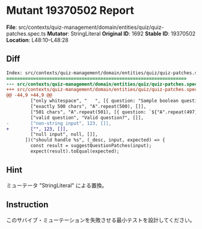 # Mutant 19370502 Report

**File**: src/contexts/quiz-management/domain/entities/quiz/quiz-patches.spec.ts
**Mutator**: StringLiteral
**Original ID**: 1692
**Stable ID**: 19370502
**Location**: L48:10–L48:28

## Diff

```diff
Index: src/contexts/quiz-management/domain/entities/quiz/quiz-patches.spec.ts
===================================================================
--- src/contexts/quiz-management/domain/entities/quiz/quiz-patches.spec.ts	original
+++ src/contexts/quiz-management/domain/entities/quiz/quiz-patches.spec.ts	mutated #1692
@@ -44,9 +44,9 @@
         ["only whitespace", "   ", [{ question: "Sample boolean question?" }]],
         ["exactly 500 chars", "A".repeat(500), []],
         ["501 chars", "A".repeat(501), [{ question: `${"A".repeat(497)}...` }]],
         ["valid question", "Valid question?", []],
-        ["non-string input", 123, []],
+        ["", 123, []],
         ["null input", null, []],
       ])("should handle %s", (_desc, input, expected) => {
         const result = suggestQuestionPatches(input);
         expect(result).toEqual(expected);
```

## Hint

ミューテータ "StringLiteral" による置換。

## Instruction

このサバイブ・ミューテーションを失敗させる最小テストを設計してください。

